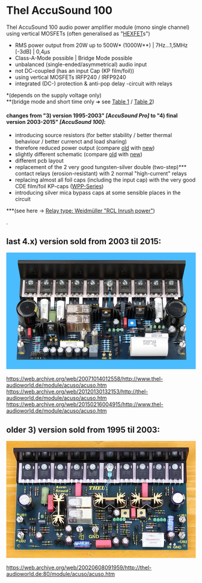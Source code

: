 # Thel AccuSound 100
Thel AccuSound 100 audio power amplifier module (mono single channel)  
using vertical MOSFETs (often generalised as "[HEXFET](https://sound-au.com/articles/hexfet.htm)s")
* RMS power output from 20W up to 500W\* (1000W\*\*) | 7Hz...1,5MHz [-3dB]  |  0,4µs
* Class-A-Mode possible | Bridge Mode possible  
* unbalanced (single-ended/asymmetrical) audio input  
* not DC-coupled (has an input Cap (KP film/foil))  
* using vertical MOSFETs IRFP240 / IRFP9240  
* integrated (DC-) protection & anti-pop delay -circuit with relays
  
\*(depends on the supply voltage only)  
\*\*(bridge mode and short time only ➔ see <a href="/docs/4.) final version 2003-2015/power_output_table_version_2003-2015.png">Table 1</a> / <a href="/docs/3) version 1995-2003/power_output_table_version_1995-2003__V2.jpg">Table 2</a>)  
  
#### changes from "3) version 1995-2003" *[AccuSound Pro]* to "4) final version 2003-2015" *[AccuSound 100]*:  
* introducing source resistors (for better stability / better thermal behaviour / better currenct and load sharing)
* therefore reduced power output (compare <a href="/docs/3) version 1995-2003/power_output_table_version_1995-2003__V2.jpg">old</a> with <a href="/docs/4.) final version 2003-2015/power_output_table_version_2003-2015.png">new</a>)
* slightly different schematic (compare <a href="/hardware/3) version 1995-2003/accusound_version_1995-2003_schematic_V1.jpg">old</a> with <a href="/hardware/4.) final version 2003-2015/AccuSound_100_schematic_2004__corrected.jpg">new</a>)
* different pcb layout
* replacement of the 2 very good tungsten-silver double (two-step)\*\*\* contact relays (erosion-resistant) with 2 normal "high-current" relays  
* replacing almost all foil caps (including the input cap) with the very good CDE film/foil KP-caps (<a href="https://github.com/analoghifi/capacitors/blob/main/audio%20and%20filter%20capacitors/docs/datasheets/kp/CDE_series_WPP.pdf">WPP-Series</a>)
* introducing silver mica bypass caps at some sensible places in the circuit
  
\*\*\*(see here -> <a href="/docs/components datasheets/special relay version 1995-2003">Relay type: Weidmüller "RCL Inrush power"</a>)
  
.
  
## last 4.x) version sold from 2003 til 2015:  
<img src="/hardware/4.) final version 2003-2015/4.3) version 2011-2015/accuSound_100__2011-2015.jpg" />
  
https://web.archive.org/web/20071014012558/http://www.thel-audioworld.de/module/acuso/acuso.htm  
https://web.archive.org/web/20120130132153/http://thel-audioworld.de/module/acuso/acuso.htm  
https://web.archive.org/web/20150216004915/http://www.thel-audioworld.de/module/acuso/acuso.htm  
  
## older 3) version sold from 1995 til 2003:  
<img src="/hardware/3) version 1995-2003/accusound_1995-2003.jpg" />  
  
https://web.archive.org/web/20020608091959/http://thel-audioworld.de:80/module/acuso/acuso.htm
